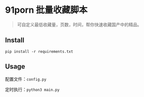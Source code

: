 # 91porn 批量收藏脚本

> 可自定义最低收藏量，页数，时间，帮你快速收藏国产中的精品。

## Install

```
pip install -r requirements.txt
```

## Usage

配置文件：`config.py`

定时执行：`python3 main.py`

